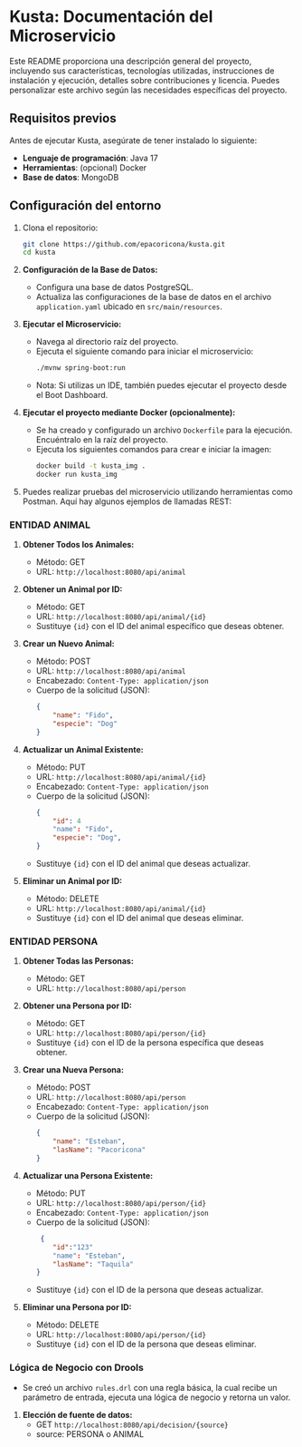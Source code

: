 # Kusta: Documentación del Microservicio

Este README proporciona una descripción general del proyecto, incluyendo sus características, tecnologías utilizadas, instrucciones de instalación y ejecución, detalles sobre contribuciones y licencia. Puedes personalizar este archivo según las necesidades específicas del proyecto.

## Requisitos previos
Antes de ejecutar Kusta, asegúrate de tener instalado lo siguiente:
- **Lenguaje de programación**: Java 17
- **Herramientas**: (opcional) Docker
- **Base de datos**: MongoDB

## Configuración del entorno
1. Clona el repositorio:
   ```bash
   git clone https://github.com/epacoricona/kusta.git
   cd kusta
   ```

2. **Configuración de la Base de Datos:**
   - Configura una base de datos PostgreSQL.
   - Actualiza las configuraciones de la base de datos en el archivo `application.yaml` ubicado en `src/main/resources`.

3. **Ejecutar el Microservicio:**
   - Navega al directorio raíz del proyecto.
   - Ejecuta el siguiente comando para iniciar el microservicio:
     ```bash
     ./mvnw spring-boot:run
     ```
   - Nota: Si utilizas un IDE, también puedes ejecutar el proyecto desde el Boot Dashboard.

4. **Ejecutar el proyecto mediante Docker (opcionalmente):**
   - Se ha creado y configurado un archivo `Dockerfile` para la ejecución. Encuéntralo en la raíz del proyecto.
   - Ejecuta los siguientes comandos para crear e iniciar la imagen:
     ```bash
     docker build -t kusta_img .
     docker run kusta_img
     ```

5. Puedes realizar pruebas del microservicio utilizando herramientas como Postman. Aquí hay algunos ejemplos de llamadas REST:

### ENTIDAD ANIMAL

1. **Obtener Todos los Animales:**
   - Método: GET
   - URL: `http://localhost:8080/api/animal`

2. **Obtener un Animal por ID:**
   - Método: GET
   - URL: `http://localhost:8080/api/animal/{id}`
   - Sustituye `{id}` con el ID del animal específico que deseas obtener.

3. **Crear un Nuevo Animal:**
   - Método: POST
   - URL: `http://localhost:8080/api/animal`
   - Encabezado: `Content-Type: application/json`
   - Cuerpo de la solicitud (JSON):
     ```json
     {
         "name": "Fido",
         "especie": "Dog"
     }
     ```

4. **Actualizar un Animal Existente:**
   - Método: PUT
   - URL: `http://localhost:8080/api/animal/{id}`
   - Encabezado: `Content-Type: application/json`
   - Cuerpo de la solicitud (JSON):
     ```json
     {
         "id": 4
         "name": "Fido",
         "especie": "Dog",
     }
     ```
   - Sustituye `{id}` con el ID del animal que deseas actualizar.

5. **Eliminar un Animal por ID:**
   - Método: DELETE
   - URL: `http://localhost:8080/api/animal/{id}`
   - Sustituye `{id}` con el ID del animal que deseas eliminar.

### ENTIDAD PERSONA

1. **Obtener Todas las Personas:**
   - Método: GET
   - URL: `http://localhost:8080/api/person`

2. **Obtener una Persona por ID:**
   - Método: GET
   - URL: `http://localhost:8080/api/person/{id}`
   - Sustituye `{id}` con el ID de la persona específica que deseas obtener.

3. **Crear una Nueva Persona:**
   - Método: POST
   - URL: `http://localhost:8080/api/person`
   - Encabezado: `Content-Type: application/json`
   - Cuerpo de la solicitud (JSON):
     ```json
     {
         "name": "Esteban",
         "lasName": "Pacoricona"
     }
     ```

4. **Actualizar una Persona Existente:**
   - Método: PUT
   - URL: `http://localhost:8080/api/person/{id}`
   - Encabezado: `Content-Type: application/json`
   - Cuerpo de la solicitud (JSON):
     ```json
      {
         "id":"123"
         "name": "Esteban",
         "lasName": "Taquila"
     }
     ```
   - Sustituye `{id}` con el ID de la persona que deseas actualizar.

5. **Eliminar una Persona por ID:**
   - Método: DELETE
   - URL: `http://localhost:8080/api/person/{id}`
   - Sustituye `{id}` con el ID de la persona que deseas eliminar.

  
### Lógica de Negocio con Drools

- Se creó un archivo `rules.drl` con una regla básica, la cual recibe un parámetro de entrada, ejecuta una lógica de negocio y retorna un valor.

1. **Elección de fuente de datos:**
    - GET `http://localhost:8080/api/decision/{source}`
    - source: PERSONA o ANIMAL
